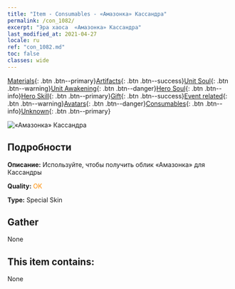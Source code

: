 ```yaml
---
title: "Item - Consumables - «Амазонка» Кассандра"
permalink: /con_1082/
excerpt: "Эра хаоса  «Амазонка» Кассандра"
last_modified_at: 2021-04-27
locale: ru
ref: "con_1082.md"
toc: false
classes: wide
---
```

 [Materials](/ItemsRU/){: .btn .btn--primary}[Artifacts](/ItemsRU/Artifacts/){: .btn .btn--success}[Unit Soul](/ItemsRU/UnitSoul/){: .btn .btn--warning}[Unit Awakening](/ItemsRU/UnitAwakening/){: .btn .btn--danger}[Hero Soul](/ItemsRU/HeroSoul/){: .btn .btn--info}[Hero Skill](/ItemsRU/HeroSkill/){: .btn .btn--primary}[Gift](/ItemsRU/Gift/){: .btn .btn--success}[Event related](/ItemsRU/Events/){: .btn .btn--warning}[Avatars](/ItemsRU/Avatars/){: .btn .btn--danger}[Consumables](/ItemsRU/Consumables/){: .btn .btn--info}[Unknown](/ItemsRU/Unknown/){: .btn .btn--primary}

 ![«Амазонка» Кассандра](/images/h/h_kashandela1.jpg)

## Подробности
 **Описание:** Используйте, чтобы получить облик «Амазонка» для Кассандры

 **Quality:** <span style="color: #FF8C00">OK</span>

 **Type:** Special Skin

## Gather

  None

## This item contains:

  None

